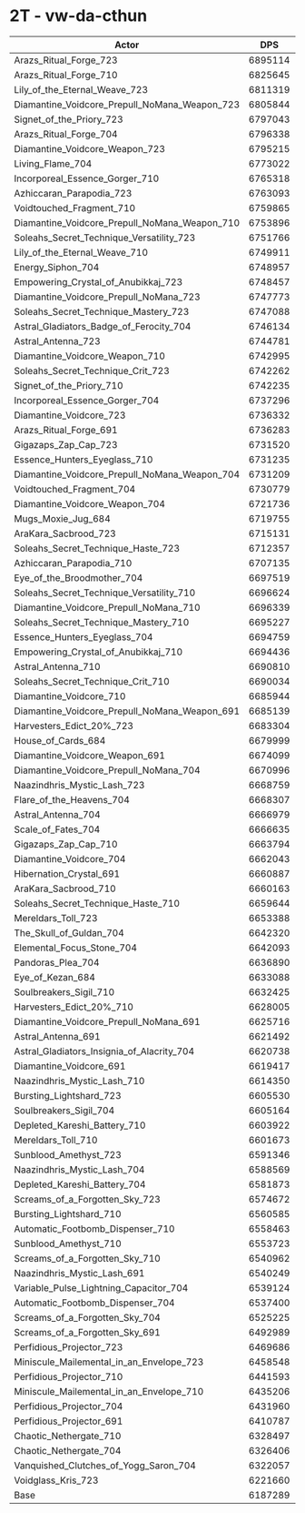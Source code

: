 # 2T - vw-da-cthun
| Actor | DPS | Increase |
|---|:---:|:---:|
|Arazs_Ritual_Forge_723|6895114|11.44%|
|Arazs_Ritual_Forge_710|6825645|10.32%|
|Lily_of_the_Eternal_Weave_723|6811319|10.09%|
|Diamantine_Voidcore_Prepull_NoMana_Weapon_723|6805844|10.00%|
|Signet_of_the_Priory_723|6797043|9.85%|
|Arazs_Ritual_Forge_704|6796338|9.84%|
|Diamantine_Voidcore_Weapon_723|6795215|9.83%|
|Living_Flame_704|6773022|9.47%|
|Incorporeal_Essence_Gorger_710|6765318|9.34%|
|Azhiccaran_Parapodia_723|6763093|9.31%|
|Voidtouched_Fragment_710|6759865|9.25%|
|Diamantine_Voidcore_Prepull_NoMana_Weapon_710|6753896|9.16%|
|Soleahs_Secret_Technique_Versatility_723|6751766|9.12%|
|Lily_of_the_Eternal_Weave_710|6749911|9.09%|
|Energy_Siphon_704|6748957|9.08%|
|Empowering_Crystal_of_Anubikkaj_723|6748457|9.07%|
|Diamantine_Voidcore_Prepull_NoMana_723|6747773|9.06%|
|Soleahs_Secret_Technique_Mastery_723|6747088|9.05%|
|Astral_Gladiators_Badge_of_Ferocity_704|6746134|9.03%|
|Astral_Antenna_723|6744781|9.01%|
|Diamantine_Voidcore_Weapon_710|6742995|8.98%|
|Soleahs_Secret_Technique_Crit_723|6742262|8.97%|
|Signet_of_the_Priory_710|6742235|8.97%|
|Incorporeal_Essence_Gorger_704|6737296|8.89%|
|Diamantine_Voidcore_723|6736332|8.87%|
|Arazs_Ritual_Forge_691|6736283|8.87%|
|Gigazaps_Zap_Cap_723|6731520|8.80%|
|Essence_Hunters_Eyeglass_710|6731235|8.79%|
|Diamantine_Voidcore_Prepull_NoMana_Weapon_704|6731209|8.79%|
|Voidtouched_Fragment_704|6730779|8.78%|
|Diamantine_Voidcore_Weapon_704|6721736|8.64%|
|Mugs_Moxie_Jug_684|6719755|8.61%|
|AraKara_Sacbrood_723|6715131|8.53%|
|Soleahs_Secret_Technique_Haste_723|6712357|8.49%|
|Azhiccaran_Parapodia_710|6707135|8.40%|
|Eye_of_the_Broodmother_704|6697519|8.25%|
|Soleahs_Secret_Technique_Versatility_710|6696624|8.23%|
|Diamantine_Voidcore_Prepull_NoMana_710|6696339|8.23%|
|Soleahs_Secret_Technique_Mastery_710|6695227|8.21%|
|Essence_Hunters_Eyeglass_704|6694759|8.20%|
|Empowering_Crystal_of_Anubikkaj_710|6694436|8.20%|
|Astral_Antenna_710|6690810|8.14%|
|Soleahs_Secret_Technique_Crit_710|6690034|8.13%|
|Diamantine_Voidcore_710|6685944|8.06%|
|Diamantine_Voidcore_Prepull_NoMana_Weapon_691|6685139|8.05%|
|Harvesters_Edict_20%_723|6683304|8.02%|
|House_of_Cards_684|6679999|7.96%|
|Diamantine_Voidcore_Weapon_691|6674099|7.87%|
|Diamantine_Voidcore_Prepull_NoMana_704|6670996|7.82%|
|Naazindhris_Mystic_Lash_723|6668759|7.78%|
|Flare_of_the_Heavens_704|6668307|7.77%|
|Astral_Antenna_704|6666979|7.75%|
|Scale_of_Fates_704|6666635|7.75%|
|Gigazaps_Zap_Cap_710|6663794|7.70%|
|Diamantine_Voidcore_704|6662043|7.67%|
|Hibernation_Crystal_691|6660887|7.65%|
|AraKara_Sacbrood_710|6660163|7.64%|
|Soleahs_Secret_Technique_Haste_710|6659644|7.63%|
|Mereldars_Toll_723|6653388|7.53%|
|The_Skull_of_Guldan_704|6642320|7.35%|
|Elemental_Focus_Stone_704|6642093|7.35%|
|Pandoras_Plea_704|6636890|7.27%|
|Eye_of_Kezan_684|6633088|7.21%|
|Soulbreakers_Sigil_710|6632425|7.19%|
|Harvesters_Edict_20%_710|6628005|7.12%|
|Diamantine_Voidcore_Prepull_NoMana_691|6625716|7.09%|
|Astral_Antenna_691|6621492|7.02%|
|Astral_Gladiators_Insignia_of_Alacrity_704|6620738|7.01%|
|Diamantine_Voidcore_691|6619417|6.98%|
|Naazindhris_Mystic_Lash_710|6614350|6.90%|
|Bursting_Lightshard_723|6605530|6.76%|
|Soulbreakers_Sigil_704|6605164|6.75%|
|Depleted_Kareshi_Battery_710|6603922|6.73%|
|Mereldars_Toll_710|6601673|6.70%|
|Sunblood_Amethyst_723|6591346|6.53%|
|Naazindhris_Mystic_Lash_704|6588569|6.49%|
|Depleted_Kareshi_Battery_704|6581873|6.38%|
|Screams_of_a_Forgotten_Sky_723|6574672|6.26%|
|Bursting_Lightshard_710|6560585|6.03%|
|Automatic_Footbomb_Dispenser_710|6558463|6.00%|
|Sunblood_Amethyst_710|6553723|5.92%|
|Screams_of_a_Forgotten_Sky_710|6540962|5.72%|
|Naazindhris_Mystic_Lash_691|6540249|5.70%|
|Variable_Pulse_Lightning_Capacitor_704|6539124|5.69%|
|Automatic_Footbomb_Dispenser_704|6537400|5.66%|
|Screams_of_a_Forgotten_Sky_704|6525225|5.46%|
|Screams_of_a_Forgotten_Sky_691|6492989|4.94%|
|Perfidious_Projector_723|6469686|4.56%|
|Miniscule_Mailemental_in_an_Envelope_723|6458548|4.38%|
|Perfidious_Projector_710|6441593|4.11%|
|Miniscule_Mailemental_in_an_Envelope_710|6435206|4.01%|
|Perfidious_Projector_704|6431960|3.95%|
|Perfidious_Projector_691|6410787|3.61%|
|Chaotic_Nethergate_710|6328497|2.28%|
|Chaotic_Nethergate_704|6326406|2.25%|
|Vanquished_Clutches_of_Yogg_Saron_704|6322057|2.18%|
|Voidglass_Kris_723|6221660|0.56%|
|Base|6187289|0.00%|
